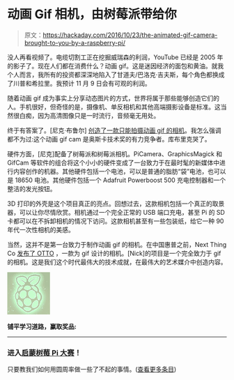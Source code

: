 # 动画 Gif 相机，由树莓派带给你

> 原文：<https://hackaday.com/2016/10/23/the-animated-gif-camera-brought-to-you-by-a-raspberry-pi/>

没人再看视频了。电缆切割工正在挖掘威瑞森的利润，YouTube 已经是 2005 年的影子了。现在人们都在消费什么？动画 gif。这是迷因经济的面包和黄油。就我个人而言，我所有的投资都深深地陷入了甘道夫/巴洛克·吉夫斯，每个角色都换成了川普和希拉里。我预计 11 月 9 日会有可观的利润。

随着动画 gif 成为事实上分享动态图片的方式，世界将属于那些能够创造它们的人。手机很好，但奇怪的是，摄像机、单反相机和其他高端摄影设备是标准。这当然很白痴，因为高清图像只是一时流行，音频毫无用处。

终于有答案了。[尼克·布鲁尔] [创造了一款只能拍摄动画 gif 的相机](https://hackaday.io/project/16358-pix-e-gif-camera)。我怎么强调都不为过:这个动画 gif cam 是奥斯卡技术奖的有力竞争者。库布里克哭了。

硬件方面，[尼克]配备了树莓派和树莓派相机。PiCamera、GraphicsMagick 和 GifCam 等软件的组合将这个小小的硬件变成了一台致力于在最时髦的新媒体中进行内容创作的机器。其他硬件包括一个电池，可以是普通的脂肪“袋”电池，也可以是 18650 电池。其他硬件包括一个 Adafruit Powerboost 500 充电控制器和一个整洁的发光按钮。

3D 打印的外壳是这个项目真正的亮点。回想过去，这款相机包括一个真正的取景器，可以让你尽情欣赏。相机通过一个完全正常的 USB 端口充电，甚至 Pi 的 SD 卡都可以在不拆卸相机的情况下访问。这款相机甚至有一些包装纸，给它一种 90 年代一次性相机的美感。

当然，这并不是第一台致力于制作动画 gif 的相机。在中国惠普之前，Next Thing Co [发布了 OTTO](https://www.kickstarter.com/projects/1598272670/meet-otto-the-hackable-gif-camera/description) ，一款为 gif 设计的相机。[Nick]的项目是一个完全致力于 gif 的相机。这是我们这个时代最伟大的技术成就，在最伟大的艺术媒介中创造内容。

[![enpi](img/7d6ec196fe187128af3d9fd57fefe510.png)](https://hackaday.io/contest/15532-enlightened-raspberry-pi-contest)

**铺平学习道路，赢取奖品:**

* * *

### 进入[启蒙树莓 Pi 大赛](https://hackaday.io/contest/15532-enlightened-raspberry-pi-contest)！

只要教我们如何用圆周率做一些了不起的事情。([查看更多条目](https://hackaday.io/submissions/enlightened-raspberry-pi/list))